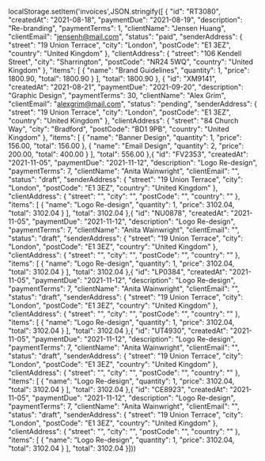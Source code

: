 localStorage.setItem('invoices',JSON.stringify([
  {
    "id": "RT3080",
    "createdAt": "2021-08-18",
    "paymentDue": "2021-08-19",
    "description": "Re-branding",
    "paymentTerms": 1,
    "clientName": "Jensen Huang",
    "clientEmail": "jensenh@mail.com",
    "status": "paid",
    "senderAddress": {
      "street": "19 Union Terrace",
      "city": "London",
      "postCode": "E1 3EZ",
      "country": "United Kingdom"
    },
    "clientAddress": {
      "street": "106 Kendell Street",
      "city": "Sharrington",
      "postCode": "NR24 5WQ",
      "country": "United Kingdom"
    },
    "items": [
      {
        "name": "Brand Guidelines",
        "quantity": 1,
        "price": 1800.90,
        "total": 1800.90
      }
    ],
    "total": 1800.90
  },
  {
    "id": "XM9141",
    "createdAt": "2021-08-21",
    "paymentDue": "2021-09-20",
    "description": "Graphic Design",
    "paymentTerms": 30,
    "clientName": "Alex Grim",
    "clientEmail": "alexgrim@mail.com",
    "status": "pending",
    "senderAddress": {
      "street": "19 Union Terrace",
      "city": "London",
      "postCode": "E1 3EZ",
      "country": "United Kingdom"
    },
    "clientAddress": {
      "street": "84 Church Way",
      "city": "Bradford",
      "postCode": "BD1 9PB",
      "country": "United Kingdom"
    },
    "items": [
      {
        "name": "Banner Design",
        "quantity": 1,
        "price": 156.00,
        "total": 156.00
      },
      {
        "name": "Email Design",
        "quantity": 2,
        "price": 200.00,
        "total": 400.00
      }
    ],
    "total": 556.00
  },{
    "id": "FV2353",
    "createdAt": "2021-11-05",
    "paymentDue": "2021-11-12",
    "description": "Logo Re-design",
    "paymentTerms": 7,
    "clientName": "Anita Wainwright",
    "clientEmail": "",
    "status": "draft",
    "senderAddress": {
      "street": "19 Union Terrace",
      "city": "London",
      "postCode": "E1 3EZ",
      "country": "United Kingdom"
    },
    "clientAddress": {
      "street": "",
      "city": "",
      "postCode": "",
      "country": ""
    },
    "items": [
      {
        "name": "Logo Re-design",
        "quantity": 1,
        "price": 3102.04,
        "total": 3102.04
      }
    ],
    "total": 3102.04
  },{
    "id": "NU0878",
    "createdAt": "2021-11-05",
    "paymentDue": "2021-11-12",
    "description": "Logo Re-design",
    "paymentTerms": 7,
    "clientName": "Anita Wainwright",
    "clientEmail": "",
    "status": "draft",
    "senderAddress": {
      "street": "19 Union Terrace",
      "city": "London",
      "postCode": "E1 3EZ",
      "country": "United Kingdom"
    },
    "clientAddress": {
      "street": "",
      "city": "",
      "postCode": "",
      "country": ""
    },
    "items": [
      {
        "name": "Logo Re-design",
        "quantity": 1,
        "price": 3102.04,
        "total": 3102.04
      }
    ],
    "total": 3102.04
  },{
    "id": "LP0384",
    "createdAt": "2021-11-05",
    "paymentDue": "2021-11-12",
    "description": "Logo Re-design",
    "paymentTerms": 7,
    "clientName": "Anita Wainwright",
    "clientEmail": "",
    "status": "draft",
    "senderAddress": {
      "street": "19 Union Terrace",
      "city": "London",
      "postCode": "E1 3EZ",
      "country": "United Kingdom"
    },
    "clientAddress": {
      "street": "",
      "city": "",
      "postCode": "",
      "country": ""
    },
    "items": [
      {
        "name": "Logo Re-design",
        "quantity": 1,
        "price": 3102.04,
        "total": 3102.04
      }
    ],
    "total": 3102.04
  },{
    "id": "UT4930",
    "createdAt": "2021-11-05",
    "paymentDue": "2021-11-12",
    "description": "Logo Re-design",
    "paymentTerms": 7,
    "clientName": "Anita Wainwright",
    "clientEmail": "",
    "status": "draft",
    "senderAddress": {
      "street": "19 Union Terrace",
      "city": "London",
      "postCode": "E1 3EZ",
      "country": "United Kingdom"
    },
    "clientAddress": {
      "street": "",
      "city": "",
      "postCode": "",
      "country": ""
    },
    "items": [
      {
        "name": "Logo Re-design",
        "quantity": 1,
        "price": 3102.04,
        "total": 3102.04
      }
    ],
    "total": 3102.04
  },{
    "id": "CE8923",
    "createdAt": "2021-11-05",
    "paymentDue": "2021-11-12",
    "description": "Logo Re-design",
    "paymentTerms": 7,
    "clientName": "Anita Wainwright",
    "clientEmail": "",
    "status": "draft",
    "senderAddress": {
      "street": "19 Union Terrace",
      "city": "London",
      "postCode": "E1 3EZ",
      "country": "United Kingdom"
    },
    "clientAddress": {
      "street": "",
      "city": "",
      "postCode": "",
      "country": ""
    },
    "items": [
      {
        "name": "Logo Re-design",
        "quantity": 1,
        "price": 3102.04,
        "total": 3102.04
      }
    ],
    "total": 3102.04
  }]))